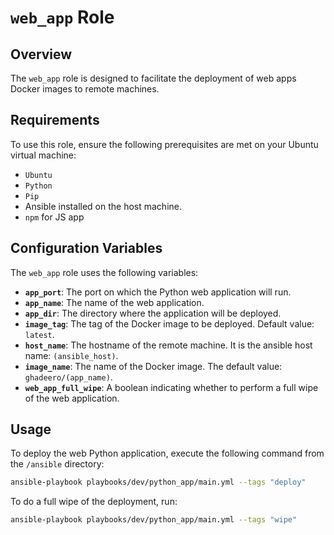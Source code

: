 # `web_app` Role

## Overview

The `web_app` role is designed to facilitate the deployment of web apps Docker images to remote machines.

## Requirements

To use this role, ensure the following prerequisites are met on your Ubuntu virtual machine:

- `Ubuntu`
- `Python`
- `Pip`
- Ansible installed on the host machine.
- `npm` for JS app

## Configuration Variables

The `web_app` role uses the following variables:

- **`app_port`**: The port on which the Python web application will run.
- **`app_name`**: The name of the web application.
- **`app_dir`**: The directory where the application will be deployed.
- **`image_tag`**: The tag of the Docker image to be deployed. Default value: `latest`.
- **`host_name`**: The hostname of the remote machine. It is the ansible host name: `(ansible_host)`.
- **`image_name`**: The name of the Docker image. The default value: `ghadeero/(app_name)`.
- **`web_app_full_wipe`**: A boolean indicating whether to perform a full wipe of the web application.

## Usage

To deploy the web Python application, execute the following command from the `/ansible` directory:

```sh
ansible-playbook playbooks/dev/python_app/main.yml --tags "deploy"
```

To do a full wipe of the deployment, run:

```sh
ansible-playbook playbooks/dev/python_app/main.yml --tags "wipe"
```